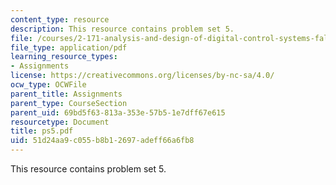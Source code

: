 ```yaml
---
content_type: resource
description: This resource contains problem set 5.
file: /courses/2-171-analysis-and-design-of-digital-control-systems-fall-2006/51d24aa9c055b8b12697adeff66a6fb8_ps5.pdf
file_type: application/pdf
learning_resource_types:
- Assignments
license: https://creativecommons.org/licenses/by-nc-sa/4.0/
ocw_type: OCWFile
parent_title: Assignments
parent_type: CourseSection
parent_uid: 69bd5f63-813a-353e-57b5-1e7dff67e615
resourcetype: Document
title: ps5.pdf
uid: 51d24aa9-c055-b8b1-2697-adeff66a6fb8
---
```

This resource contains problem set 5.